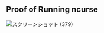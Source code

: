 ## Proof of Running ncurse
![スクリーンショット (379)](https://github.com/user-attachments/assets/4e2e376e-98c9-414b-bf2f-7f307606c3fd)
